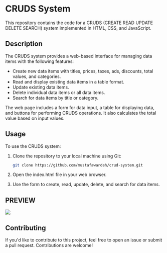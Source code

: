 # CRUDS System

This repository contains the code for a CRUDS (CREATE READ UPDATE DELETE SEARCH) system implemented in HTML, CSS, and JavaScript.


## Description

The CRUDS system provides a web-based interface for managing data items with the following features:

- Create new data items with titles, prices, taxes, ads, discounts, total values, and categories.
- Read and display existing data items in a table format.
- Update existing data items.
- Delete individual data items or all data items.
- Search for data items by title or category.

The web page includes a form for data input, a table for displaying data, and buttons for performing CRUDS operations. It also calculates the total value based on input values.


## Usage

To use the CRUDS system:

1. Clone the repository to your local machine using Git:

   ```bash
   git clone https://github.com/mustafawardeh/crud-system.git
2. Open the index.html file in your web browser.

3. Use the form to create, read, update, delete, and search for data items.


## PREVIEW 

<img src='CRUDS.PNG' />


## Contributing
If you'd like to contribute to this project, feel free to open an issue or submit a pull request. Contributions are welcome!

